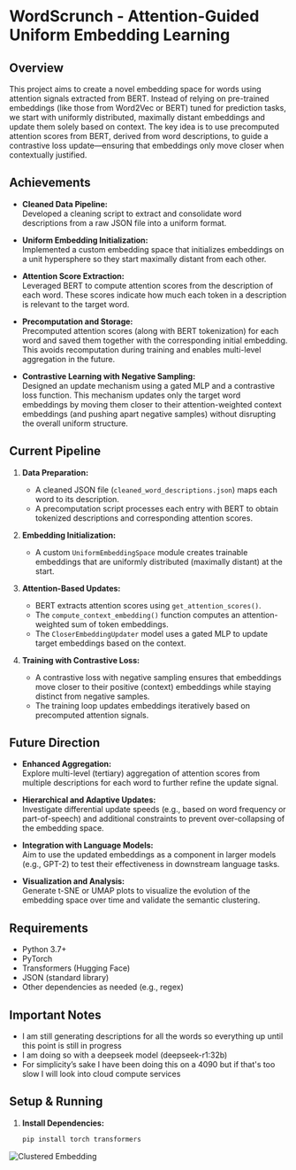 # WordScrunch - Attention-Guided Uniform Embedding Learning

## Overview

This project aims to create a novel embedding space for words using attention signals extracted from BERT. Instead of relying on pre-trained embeddings (like those from Word2Vec or BERT) tuned for prediction tasks, we start with uniformly distributed, maximally distant embeddings and update them solely based on context. The key idea is to use precomputed attention scores from BERT, derived from word descriptions, to guide a contrastive loss update—ensuring that embeddings only move closer when contextually justified.

## Achievements

- **Cleaned Data Pipeline:**  
  Developed a cleaning script to extract and consolidate word descriptions from a raw JSON file into a uniform format.

- **Uniform Embedding Initialization:**  
  Implemented a custom embedding space that initializes embeddings on a unit hypersphere so they start maximally distant from each other.

- **Attention Score Extraction:**  
  Leveraged BERT to compute attention scores from the description of each word. These scores indicate how much each token in a description is relevant to the target word.

- **Precomputation and Storage:**  
  Precomputed attention scores (along with BERT tokenization) for each word and saved them together with the corresponding initial embedding. This avoids recomputation during training and enables multi-level aggregation in the future.

- **Contrastive Learning with Negative Sampling:**  
  Designed an update mechanism using a gated MLP and a contrastive loss function. This mechanism updates only the target word embeddings by moving them closer to their attention-weighted context embeddings (and pushing apart negative samples) without disrupting the overall uniform structure.

## Current Pipeline

1. **Data Preparation:**  
   - A cleaned JSON file (`cleaned_word_descriptions.json`) maps each word to its description.
   - A precomputation script processes each entry with BERT to obtain tokenized descriptions and corresponding attention scores.

2. **Embedding Initialization:**  
   - A custom `UniformEmbeddingSpace` module creates trainable embeddings that are uniformly distributed (maximally distant) at the start.

3. **Attention-Based Updates:**  
   - BERT extracts attention scores using `get_attention_scores()`.
   - The `compute_context_embedding()` function computes an attention-weighted sum of token embeddings.
   - The `CloserEmbeddingUpdater` model uses a gated MLP to update target embeddings based on the context.

4. **Training with Contrastive Loss:**  
   - A contrastive loss with negative sampling ensures that embeddings move closer to their positive (context) embeddings while staying distinct from negative samples.
   - The training loop updates embeddings iteratively based on precomputed attention signals.

## Future Direction

- **Enhanced Aggregation:**  
  Explore multi-level (tertiary) aggregation of attention scores from multiple descriptions for each word to further refine the update signal.

- **Hierarchical and Adaptive Updates:**  
  Investigate differential update speeds (e.g., based on word frequency or part-of-speech) and additional constraints to prevent over-collapsing of the embedding space.

- **Integration with Language Models:**  
  Aim to use the updated embeddings as a component in larger models (e.g., GPT-2) to test their effectiveness in downstream language tasks.

- **Visualization and Analysis:**  
  Generate t-SNE or UMAP plots to visualize the evolution of the embedding space over time and validate the semantic clustering.

## Requirements

- Python 3.7+
- PyTorch
- Transformers (Hugging Face)
- JSON (standard library)
- Other dependencies as needed (e.g., regex)

## Important Notes

- I am still generating descriptions for all the words so everything up until this point is still in progress
- I am doing so with a deepseek model (deepseek-r1:32b)
- For simplicity’s sake I have been doing this on a 4090 but if that's too slow I will look into cloud compute services

## Setup & Running

1. **Install Dependencies:**
   ```bash
   pip install torch transformers

![Clustered Embedding](/Clustered.png)

